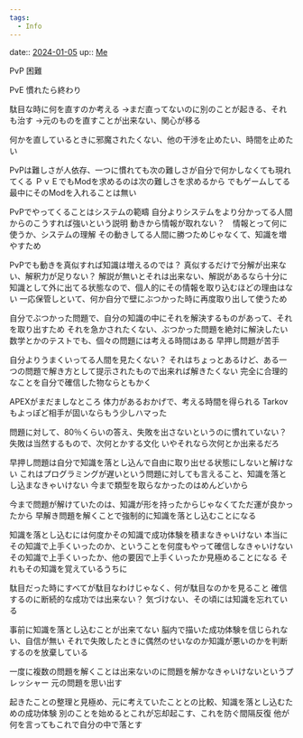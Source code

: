 ```yaml
---
tags:
  - Info
---
```


date:: [2024-01-05](/Daily_Note/2024-01-05.md)
up:: [Me](../Bar/Novel/Chaos/Me.md)

PvP
困難

PvE
慣れたら終わり

駄目な時に何を直すのか考える
→まだ直ってないのに別のことが起きる、それも治す
→元のものを直すことが出来ない、関心が移る

何かを直しているときに邪魔されたくない、他の干渉を止めたい、時間を止めたい

PvPは難しさが人依存、一つに慣れても次の難しさが自分で何かしなくても現れてくる
ＰｖＥでもModを求めるのは次の難しさを求めるから
でもゲームしてる最中にそのModを入れることは無い

PvPでやってくることはシステムの範疇
自分よりシステムをより分かってる人間からのこうすれば強いという説明
動きから情報が取れない？　情報とって何に使うか、システムの理解
その動きしてる人間に勝つためじゃなくて、知識を増やすため

PvPでも動きを真似すれば知識は増えるのでは？
真似するだけで分解が出来ない、解釈力が足りない？
解説が無いとそれは出来ない、解説があるなら十分に知識として外に出てる状態なので、個人的にその情報を取り込むほどの理由はない
一応保管しといて、何か自分で壁にぶつかった時に再度取り出して使うため

自分でぶつかった問題で、自分の知識の中にそれを解決するものがあって、それを取り出すため
それを急かされたくない、ぶつかった問題を絶対に解決したい
数学とかのテストでも、個々の問題には考える時間はある
早押し問題が苦手

自分よりうまくいってる人間を見たくない？
それはちょっとあるけど、ある一つの問題で解き方として提示されたもので出来れば解きたくない
完全に合理的なことを自分で確信した物ならともかく

APEXがまだましなところ
体力があるおかげで、考える時間を得られる
Tarkovもよっぽど相手が固いならもう少しハマった

問題に対して、80％くらいの答え、失敗を出さないというのに慣れていない？
失敗は当然するもので、次何とかする文化
	いやそれなら次何とか出来るだろ

早押し問題は自分で知識を落とし込んで自由に取り出せる状態にしないと解けない
これはプログラミングが遅いという問題に対しても言えること、知識を落とし込まなきゃいけない
今まで類型を取らなかったのはめんどいから

今まで問題が解けていたのは、知識が形を持ったからじゃなくてただ運が良かったから
早解き問題を解くことで強制的に知識を落とし込むことになる

知識を落とし込むには何度かその知識で成功体験を積まなきゃいけない
本当にその知識で上手くいったのか、ということを何度もやって確信しなきゃいけない
その知識で上手くいったか、他の要因で上手くいったか見極めることになる
それもその知識を覚えているうちに

駄目だった時にすべてが駄目なわけじゃなく、何が駄目なのかを見ること
確信するのに断続的な成功では出来ない？
気づけない、その頃には知識を忘れている

事前に知識を落とし込むことが出来てない
脳内で描いた成功体験を信じられない、自信が無い
それで失敗したときに偶然のせいなのか知識が悪いのかを判断するのを放棄している

一度に複数の問題を解くことは出来ないのに問題を解かなきゃいけないというプレッシャー
元の問題を思い出す

起きたことの整理と見極め、元に考えていたこととの比較、知識を落とし込むための成功体験
別のことを始めるとこれが忘却起こす、これを防ぐ間隔反復
他が何を言ってもこれで自分の中で落とす